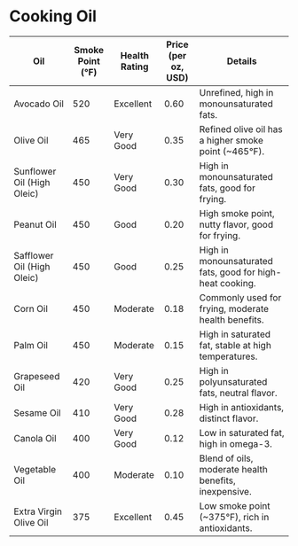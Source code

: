 # Cooking Oil

| Oil                           | Smoke Point (°F) | Health Rating | Price (per oz, USD) | Details                                              |
|-------------------------------|------------------|---------------|---------------------|------------------------------------------------------|
| Avocado Oil                   | 520              | Excellent     | 0.60                | Unrefined, high in monounsaturated fats.             |
| Olive Oil                     | 465              | Very Good     | 0.35                | Refined olive oil has a higher smoke point (~465°F). |
| Sunflower Oil (High Oleic)    | 450              | Very Good     | 0.30                | High in monounsaturated fats, good for frying.       |
| Peanut Oil                    | 450              | Good          | 0.20                | High smoke point, nutty flavor, good for frying.     |
| Safflower Oil (High Oleic)    | 450              | Good          | 0.25                | High in monounsaturated fats, good for high-heat cooking. |
| Corn Oil                      | 450              | Moderate      | 0.18                | Commonly used for frying, moderate health benefits.  |
| Palm Oil                      | 450              | Moderate      | 0.15                | High in saturated fat, stable at high temperatures.  |
| Grapeseed Oil                 | 420              | Very Good     | 0.25                | High in polyunsaturated fats, neutral flavor.        |
| Sesame Oil                    | 410              | Very Good     | 0.28                | High in antioxidants, distinct flavor.               |
| Canola Oil                    | 400              | Very Good     | 0.12                | Low in saturated fat, high in omega-3.               |
| Vegetable Oil                 | 400              | Moderate      | 0.10                | Blend of oils, moderate health benefits, inexpensive.|
| Extra Virgin Olive Oil        | 375              | Excellent     | 0.45                | Low smoke point (~375°F), rich in antioxidants.      |
